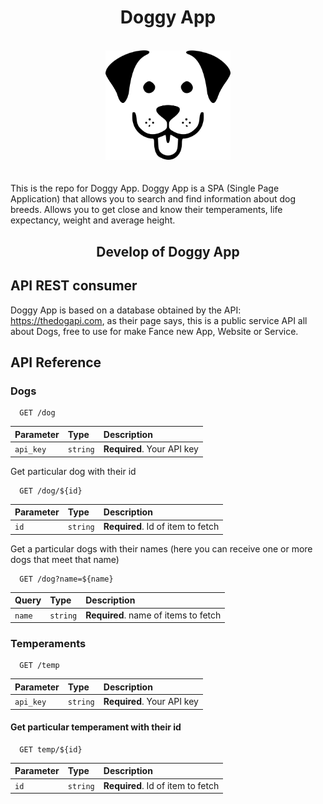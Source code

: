 <h1 align="center">Doggy App</h1>

<br/>
<div align="center">
<img src=client/src/images/default-dog.png width="200px" atl="imagenotfound"/>
</div>
<br/>
<br/>
This is the repo for Doggy App.
Doggy App is a SPA (Single Page Application) that allows you to search and find information about dog breeds.
Allows you to get close and know their temperaments, life expectancy, weight and average height.

<h2 align="center">Develop of Doggy App</h2>

## API REST consumer

Doggy App is based on a database obtained by the API: <a src="https://thedogapi.com">https://thedogapi.com</a>, as their page says, this is a public service API all about Dogs, free to use for make Fance new App, Website or Service.

## API Reference

### Dogs

```http
  GET /dog
```

| Parameter | Type     | Description                |
| :-------- | :------- | :------------------------- |
| `api_key` | `string` | **Required**. Your API key |

Get particular dog with their id

```http
  GET /dog/${id}
```

| Parameter | Type     | Description                       |
| :-------- | :------- | :-------------------------------- |
| `id`      | `string` | **Required**. Id of item to fetch |

Get a particular dogs with their names (here you can receive one or more dogs that meet that name)

```http
  GET /dog?name=${name}
```

| Query  | Type     | Description                          |
| :----- | :------- | :----------------------------------- |
| `name` | `string` | **Required**. name of items to fetch |

### Temperaments

```http
  GET /temp
```

| Parameter | Type     | Description                |
| :-------- | :------- | :------------------------- |
| `api_key` | `string` | **Required**. Your API key |

#### Get particular temperament with their id

```http
  GET temp/${id}
```

| Parameter | Type     | Description                       |
| :-------- | :------- | :-------------------------------- |
| `id`      | `string` | **Required**. Id of item to fetch |
